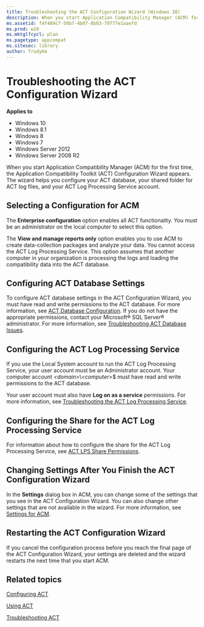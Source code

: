 ```yaml
---
title: Troubleshooting the ACT Configuration Wizard (Windows 10)
description: When you start Application Compatibility Manager (ACM) for the first time, the Application Compatibility Toolkit (ACT) Configuration Wizard appears.
ms.assetid: f4f489c7-50b7-4b07-8b03-79777e1aaefd
ms.prod: w10
ms.mktglfcycl: plan
ms.pagetype: appcompat
ms.sitesec: library
author: TrudyHa
---
```


# Troubleshooting the ACT Configuration Wizard


**Applies to**

-   Windows 10
-   Windows 8.1
-   Windows 8
-   Windows 7
-   Windows Server 2012
-   Windows Server 2008 R2

When you start Application Compatibility Manager (ACM) for the first time, the Application Compatibility Toolkit (ACT) Configuration Wizard appears. The wizard helps you configure your ACT database, your shared folder for ACT log files, and your ACT Log Processing Service account.

## Selecting a Configuration for ACM


The **Enterprise configuration** option enables all ACT functionality. You must be an administrator on the local computer to select this option.

The **View and manage reports only** option enables you to use ACM to create data-collection packages and analyze your data. You cannot access the ACT Log Processing Service. This option assumes that another computer in your organization is processing the logs and loading the compatibility data into the ACT database.

## Configuring ACT Database Settings


To configure ACT database settings in the ACT Configuration Wizard, you must have read and write permissions to the ACT database. For more information, see [ACT Database Configuration](act-database-configuration.md). If you do not have the appropriate permissions, contact your Microsoft® SQL Server® administrator. For more information, see [Troubleshooting ACT Database Issues](troubleshooting-act-database-issues.md).

## Configuring the ACT Log Processing Service


If you use the Local System account to run the ACT Log Processing Service, your user account must be an Administrator account. Your computer account *&lt;domain&gt;*\\*&lt;computer&gt;*$ must have read and write permissions to the ACT database.

Your user account must also have **Log on as a service** permissions. For more information, see [Troubleshooting the ACT Log Processing Service](troubleshooting-the-act-log-processing-service.md).

## Configuring the Share for the ACT Log Processing Service


For information about how to configure the share for the ACT Log Processing Service, see [ACT LPS Share Permissions](act-lps-share-permissions.md).

## Changing Settings After You Finish the ACT Configuration Wizard


In the **Settings** dialog box in ACM, you can change some of the settings that you see in the ACT Configuration Wizard. You can also change other settings that are not available in the wizard. For more information, see [Settings for ACM](settings-for-acm.md).

## Restarting the ACT Configuration Wizard


If you cancel the configuration process before you reach the final page of the ACT Configuration Wizard, your settings are deleted and the wizard restarts the next time that you start ACM.

## Related topics


[Configuring ACT](configuring-act.md)

[Using ACT](using-act.md)

[Troubleshooting ACT](troubleshooting-act.md)

 

 






